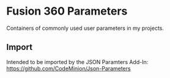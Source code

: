 # Fusion 360 Parameters
Containers of commonly used user parameters in my projects.

## Import
Intended to be imported by the JSON Paramters Add-In: https://github.com/CodeMinion/Json-Parameters
